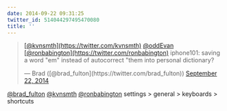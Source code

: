 ```yaml
---
date: 2014-09-22 09:31:25
twitter_id: 514044297495470080
title: ''
---
```


<blockquote class="twitter-tweet"><p lang="en" dir="ltr"><a href="https://twitter.com/kvnsmth?ref_src=twsrc%5Etfw">[@kvnsmth](https://twitter.com/kvnsmth)</a> <a href="https://twitter.com/oddEvan?ref_src=twsrc%5Etfw">@oddEvan</a> <a href="https://twitter.com/ronbabington?ref_src=twsrc%5Etfw">[@ronbabington](https://twitter.com/ronbabington)</a> iphone101: saving a word &quot;em&quot; instead of autocorrect &quot;them into personal dictionary?</p>&mdash; Brad ([@brad_fulton](https://twitter.com/brad_fulton)) <a href="https://twitter.com/brad_fulton/status/514037284547485696?ref_src=twsrc%5Etfw">September 22, 2014</a></blockquote>
<script async src="https://platform.twitter.com/widgets.js" charset="utf-8"></script>

[@brad_fulton](https://twitter.com/brad_fulton) [@kvnsmth](https://twitter.com/kvnsmth) [@ronbabington](https://twitter.com/ronbabington) settings &gt; general &gt; keyboards &gt; shortcuts
